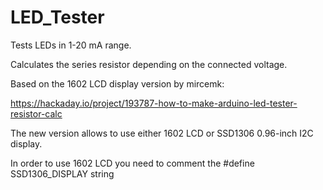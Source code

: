 # LED_Tester
Tests LEDs in 1-20 mA range.

Calculates the series resistor depending on the connected voltage.

Based on the 1602 LCD display version by mircemk:

https://hackaday.io/project/193787-how-to-make-arduino-led-tester-resistor-calc

The new version allows to use either 1602 LCD or SSD1306 0.96-inch I2C display.

In order to use 1602 LCD you need to comment the #define SSD1306_DISPLAY string
